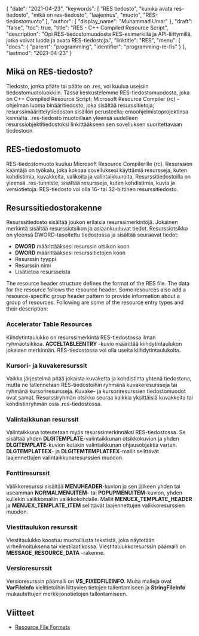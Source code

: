 {
  "date": "2021-04-23",
  "keywords": [
"RES tiedosto",
"kuinka avata res-tiedosto",
"mikä on res-tiedosto",
"laajennus",
"muoto",
"RES-tiedostomuoto"
],
  "author": {
    "display_name": "Muhammad Umar"
},
  "draft": "false",
  "toc": true,
  "title": "RES - C++ Compiled Resource Script",
  "description": "Opi RES-tiedostomuodosta RES-esimerkillä ja API-liittymillä, jotka voivat luoda ja avata RES-tiedostoja.",
  "linktitle": "RES",
  "menu": {
    "docs": {
      "parent": "programming",
      "identifier": "programming-re-fis"
}
},
  "lastmod": "2021-04-23"
}

## Mikä on RES-tiedosto?
Tiedosto, jonka pääte tai pääte on .res, voi kuulua useisiin tiedostomuotoluokkiin. Tässä keskustelemme RES-tiedostomuodosta, joka on C++ Compiled Resource Script; Microsoft Resource Compiler (rc) -ohjelman luoma binääritiedosto, joka sisältää resurssitietoja; resurssimäärittelytiedoston sisällön perusteella; emoohjelmistoprojektinsa kannalta. .res-tiedosto muotoillaan yleensä uudelleen resurssiobjektitiedostoksi linkittääkseen sen sovelluksen suoritettavaan tiedostoon.

## RES-tiedostomuoto
RES-tiedostomuoto kuuluu Microsoft Resource Compilerille (rc). Resurssien kääntäjä on työkalu, joka kokoaa sovelluksesi käyttämiä resursseja, kuten kohdistimia, kuvakkeita, valikoita ja valintaikkunoita. Resurssitiedostoilla on yleensä .res-tunniste; sisältää resursseja, kuten kohdistimia, kuvia ja versiotietoja. RES-tiedosto voi olla 16- tai 32-bittinen resurssitiedosto.
## Resurssitiedostorakenne
Resurssitiedosto sisältää joukon erilaisia resurssimerkintöjä. Jokainen merkintä sisältää resurssiotsikon ja asiaankuuluvat tiedot. Resurssiotsikko on yleensä DWORD-tasoitettu tiedostossa ja sisältää seuraavat tiedot:

- **DWORD** määrittääksesi resurssin otsikon koon
- **DWORD** määrittääksesi resurssitietojen koon
- Resurssin tyyppi
- Resurssin nimi
- Lisätietoa resursseista

The resource header structure defines the format of the RES file. The data for the resource follows the resource header. Some resources also add a resource-specific group header pattern to provide information about a group of resources. Following are some of the resource entry types and their description:

### Accelerator Table Resources
Kiihdytintaulukko on resurssimerkintä RES-tiedostossa ilman ryhmäotsikkoa. **ACCELTABLEENTRY** -kuvio määrittää kiihdytintaulukon jokaisen merkinnän. RES-tiedostossa voi olla useita kiihdytintaulukoita.

### Kursori- ja kuvakeresurssit
Vaikka järjestelmä pitää jokaista kuvaketta ja kohdistinta yhtenä tiedostona, mutta ne tallennetaan RES-tiedostoihin ryhmänä kuvakeresursseja tai ryhmänä kursoriresursseja. Kuvake- ja kursoriresurssien tiedostomuodot ovat samat. Resurssiryhmän otsikko seuraa kaikkia yksittäisiä kuvakkeita tai kohdistinryhmän osia .res-tiedostossa.

### Valintaikkunan resurssit
Valintaikkuna toteutetaan myös resurssimerkinnäksi RES-tiedostossa. Se sisältää yhden **DLGITEMPLATE**-valintaikkunan otsikkokuvion ja yhden **DLGITEMPLATE**-kuvion kutakin valintaikkunan ohjausobjektia varten. **DLGTEMPLATEEX**- ja **DLGITEMTEMPLATEEX**-mallit selittävät laajennettujen valintaikkunaresurssien muodon.

### Fonttiresurssit
Valikkoresurssi sisältää **MENUHEADER**-kuvion ja sen jälkeen yhden tai useamman **NORMALMENUITEM**- tai **POPUPMENUITEM**-kuvion, yhden kullekin valikkomallin valikkokohdalle. Mallit **MENUEX_TEMPLATE_HEADER** ja **MENUEX_TEMPLATE_ITEM** selittävät laajennettujen valikkoresurssien muodon.

### Viestitaulukon resurssit
Viestitaulukko koostuu muotoillusta tekstistä, joka näytetään virheilmoituksena tai viestilaatikossa. Viestitaulukkoresurssin päämalli on **MESSAGE_RESOURCE_DATA** -rakenne.

### Versioresurssit
Versioresurssin päämalli on **VS_FIXEDFILEINFO**. Muita malleja ovat **VarFileInfo** kielitietoihin liittyvien tietojen tallentamiseen ja **StringFileInfo** mukautettujen merkkijonotietojen tallentamiseen.




## Viitteet

 * [Resource File Formats](https://learn.microsoft.com/en-us/windows/win32/menurc/resource-file-formats)
 
 

